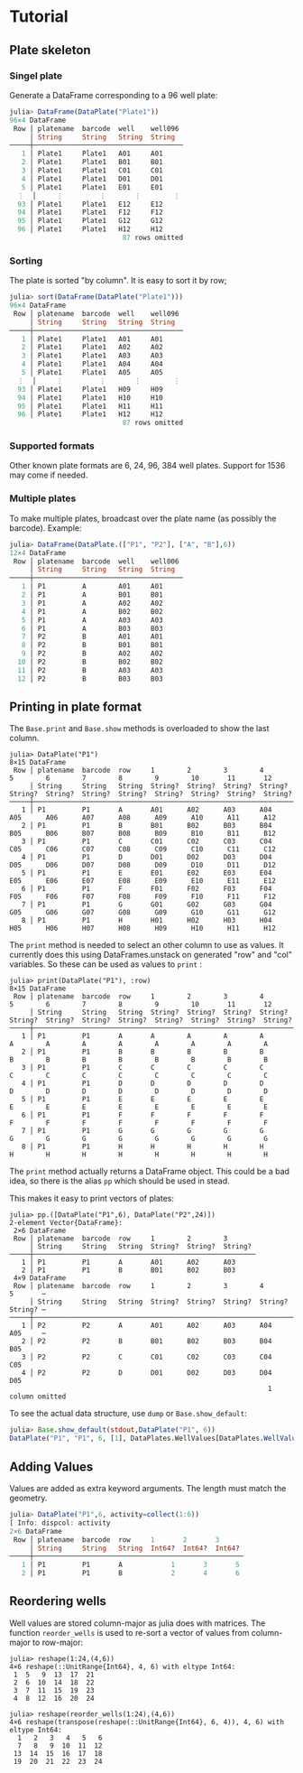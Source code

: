 # Tutorial

## Plate skeleton

### Singel plate
Generate a DataFrame corresponding to a 96 well plate:

``` julia
julia> DataFrame(DataPlate("Plate1"))
96×4 DataFrame
 Row │ platename  barcode  well    well096 
     │ String     String   String  String  
─────┼─────────────────────────────────────
   1 │ Plate1     Plate1   A01     A01
   2 │ Plate1     Plate1   B01     B01
   3 │ Plate1     Plate1   C01     C01
   4 │ Plate1     Plate1   D01     D01
   5 │ Plate1     Plate1   E01     E01
  ⋮  │     ⋮         ⋮       ⋮        ⋮
  93 │ Plate1     Plate1   E12     E12
  94 │ Plate1     Plate1   F12     F12
  95 │ Plate1     Plate1   G12     G12
  96 │ Plate1     Plate1   H12     H12
                            87 rows omitted

```

### Sorting

The plate is sorted "by column". It is easy to sort it by row;

``` julia
julia> sort(DataFrame(DataPlate("Plate1")))
96×4 DataFrame
 Row │ platename  barcode  well    well096 
     │ String     String   String  String  
─────┼─────────────────────────────────────
   1 │ Plate1     Plate1   A01     A01
   2 │ Plate1     Plate1   A02     A02
   3 │ Plate1     Plate1   A03     A03
   4 │ Plate1     Plate1   A04     A04
   5 │ Plate1     Plate1   A05     A05
  ⋮  │     ⋮         ⋮       ⋮        ⋮
  93 │ Plate1     Plate1   H09     H09
  94 │ Plate1     Plate1   H10     H10
  95 │ Plate1     Plate1   H11     H11
  96 │ Plate1     Plate1   H12     H12
                            87 rows omitted

```

### Supported formats

Other known plate formats are 6, 24, 96, 384 well plates.
Support for 1536 may come if needed.

### Multiple plates

To make multiple plates, broadcast over the plate name (as possibly the barcode).
Example:

``` julia
julia> DataFrame(DataPlate.(["P1", "P2"], ["A", "B"],6))
12×4 DataFrame
 Row │ platename  barcode  well    well006 
     │ String     String   String  String  
─────┼─────────────────────────────────────
   1 │ P1         A        A01     A01
   2 │ P1         A        B01     B01
   3 │ P1         A        A02     A02
   4 │ P1         A        B02     B02
   5 │ P1         A        A03     A03
   6 │ P1         A        B03     B03
   7 │ P2         B        A01     A01
   8 │ P2         B        B01     B01
   9 │ P2         B        A02     A02
  10 │ P2         B        B02     B02
  11 │ P2         B        A03     A03
  12 │ P2         B        B03     B03
```

## Printing in plate format

The `Base.print` and `Base.show` methods is overloaded to show the last column.

```
julia> DataPlate("P1")
8×15 DataFrame
 Row │ platename  barcode  row     1        2        3        4        5        6        7        8        9        10       11       12      
     │ String     String   String  String?  String?  String?  String?  String?  String?  String?  String?  String?  String?  String?  String? 
─────┼────────────────────────────────────────────────────────────────────────────────────────────────────────────────────────────────────────
   1 │ P1         P1       A       A01      A02      A03      A04      A05      A06      A07      A08      A09      A10      A11      A12
   2 │ P1         P1       B       B01      B02      B03      B04      B05      B06      B07      B08      B09      B10      B11      B12
   3 │ P1         P1       C       C01      C02      C03      C04      C05      C06      C07      C08      C09      C10      C11      C12
   4 │ P1         P1       D       D01      D02      D03      D04      D05      D06      D07      D08      D09      D10      D11      D12
   5 │ P1         P1       E       E01      E02      E03      E04      E05      E06      E07      E08      E09      E10      E11      E12
   6 │ P1         P1       F       F01      F02      F03      F04      F05      F06      F07      F08      F09      F10      F11      F12
   7 │ P1         P1       G       G01      G02      G03      G04      G05      G06      G07      G08      G09      G10      G11      G12
   8 │ P1         P1       H       H01      H02      H03      H04      H05      H06      H07      H08      H09      H10      H11      H12
```

The `print` method is needed to select an other column to use as values. 
It currently does this using DataFrames.unstack on generated "row" and "col" variables.
So these can be used as values to `print` :

```
julia> print(DataPlate("P1"), :row)
8×15 DataFrame
 Row │ platename  barcode  row     1        2        3        4        5        6        7        8        9        10       11       12      
     │ String     String   String  String?  String?  String?  String?  String?  String?  String?  String?  String?  String?  String?  String? 
─────┼────────────────────────────────────────────────────────────────────────────────────────────────────────────────────────────────────────
   1 │ P1         P1       A       A        A        A        A        A        A        A        A        A        A        A        A
   2 │ P1         P1       B       B        B        B        B        B        B        B        B        B        B        B        B
   3 │ P1         P1       C       C        C        C        C        C        C        C        C        C        C        C        C
   4 │ P1         P1       D       D        D        D        D        D        D        D        D        D        D        D        D
   5 │ P1         P1       E       E        E        E        E        E        E        E        E        E        E        E        E
   6 │ P1         P1       F       F        F        F        F        F        F        F        F        F        F        F        F
   7 │ P1         P1       G       G        G        G        G        G        G        G        G        G        G        G        G
   8 │ P1         P1       H       H        H        H        H        H        H        H        H        H        H        H        H
```


The `print` method actually returns a DataFrame object.
This could be a bad idea, so there is the alias `pp` which should be used in stead.

This makes it easy to print vectors of plates:

```
julia> pp.([DataPlate("P1",6), DataPlate("P2",24)])
2-element Vector{DataFrame}:
 2×6 DataFrame
 Row │ platename  barcode  row     1        2        3       
     │ String     String   String  String?  String?  String? 
─────┼───────────────────────────────────────────────────────
   1 │ P1         P1       A       A01      A02      A03
   2 │ P1         P1       B       B01      B02      B03
 4×9 DataFrame
 Row │ platename  barcode  row     1        2        3        4        5       ⋯
     │ String     String   String  String?  String?  String?  String?  String? ⋯
─────┼──────────────────────────────────────────────────────────────────────────
   1 │ P2         P2       A       A01      A02      A03      A04      A05     ⋯
   2 │ P2         P2       B       B01      B02      B03      B04      B05
   3 │ P2         P2       C       C01      C02      C03      C04      C05
   4 │ P2         P2       D       D01      D02      D03      D04      D05
                                                                1 column omitted
```

To see the actual data structure, use `dump` or `Base.show_default`:


``` julia
julia> Base.show_default(stdout,DataPlate("P1", 6))
DataPlate("P1", "P1", 6, [1], DataPlates.WellValues[DataPlates.WellValues{String}("well006", ["A01", "B01", "A02", "B02", "A03", "B03"])])

```

## Adding Values

Values are added as extra keyword arguments.
The length must match the geometry.

``` julia
julia> DataPlate("P1",6, activity=collect(1:6))
[ Info: dispcol: activity
2×6 DataFrame
 Row │ platename  barcode  row     1       2       3      
     │ String     String   String  Int64?  Int64?  Int64? 
─────┼────────────────────────────────────────────────────
   1 │ P1         P1       A            1       3       5
   2 │ P1         P1       B            2       4       6
```

## Reordering wells

Well values are stored column-major as julia does with matrices.
The function `reorder_wells` is used to re-sort a vector of values from column-major to row-major:

```
julia> reshape(1:24,(4,6))
4×6 reshape(::UnitRange{Int64}, 4, 6) with eltype Int64:
 1  5   9  13  17  21
 2  6  10  14  18  22
 3  7  11  15  19  23
 4  8  12  16  20  24

julia> reshape(reorder_wells(1:24),(4,6))
4×6 reshape(transpose(reshape(::UnitRange{Int64}, 6, 4)), 4, 6) with eltype Int64:
  1   2   3   4   5   6
  7   8   9  10  11  12
 13  14  15  16  17  18
 19  20  21  22  23  24

```
